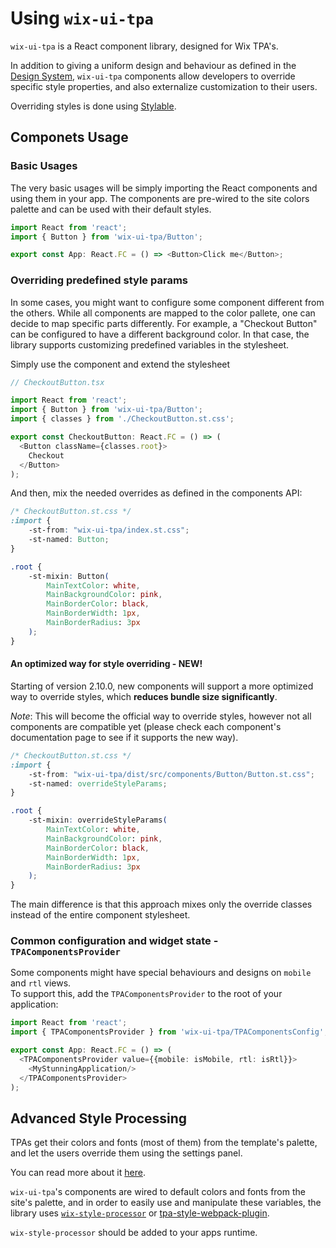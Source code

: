 # Using `wix-ui-tpa`
`wix-ui-tpa` is a React component library, designed for Wix TPA's.

In addition to giving a uniform design and behaviour as defined in the 
[Design System](https://zeroheight.com/7sjjzhgo2), `wix-ui-tpa` components 
allow developers to override specific style properties, and also externalize 
customization to their users.

Overriding styles is done using [Stylable](https://stylable.io).

## Componets Usage
### Basic Usages
The very basic usages will be simply importing the React components and using them in your app.
The components are pre-wired to the site colors palette and can be used with their default styles.
```typescript jsx
import React from 'react';
import { Button } from 'wix-ui-tpa/Button';

export const App: React.FC = () => <Button>Click me</Button>;
```

### Overriding predefined style params
In some cases, you might want to configure some component different from the others.
While all components are mapped to the color pallete, one can decide to map specific parts differently.
For example, a "Checkout Button" can be configured to have a different background color.
In that case, the library supports customizing predefined variables in the stylesheet. 

Simply use the component and extend the stylesheet

```typescript jsx
// CheckoutButton.tsx

import React from 'react';
import { Button } from 'wix-ui-tpa/Button';
import { classes } from './CheckoutButton.st.css';

export const CheckoutButton: React.FC = () => (
  <Button className={classes.root}>
    Checkout
  </Button>
);
```

And then, mix the needed overrides as defined in the components API:
```css
/* CheckoutButton.st.css */
:import {
    -st-from: "wix-ui-tpa/index.st.css";
    -st-named: Button;
}

.root {
    -st-mixin: Button(
        MainTextColor: white,
        MainBackgroundColor: pink,
        MainBorderColor: black,
        MainBorderWidth: 1px,
        MainBorderRadius: 3px
    );
}
```

#### An optimized way for style overriding - NEW!
Starting of version 2.10.0, new components will support a more optimized way to override styles, which **reduces bundle size significantly**.

*Note*: This will become the official way to override styles, however not all components are compatible yet (please check each component's documentation page to see if it supports the new way).

```css
/* CheckoutButton.st.css */
:import {
    -st-from: "wix-ui-tpa/dist/src/components/Button/Button.st.css";
    -st-named: overrideStyleParams;
}

.root {
    -st-mixin: overrideStyleParams(
        MainTextColor: white,
        MainBackgroundColor: pink,
        MainBorderColor: black,
        MainBorderWidth: 1px,
        MainBorderRadius: 3px
    );
}
```

The main difference is that this approach mixes only the override classes instead of the entire component stylesheet.

### Common configuration and widget state - `TPAComponentsProvider`
Some components might have special behaviours and designs on `mobile` and `rtl` views.  
To support this, add the `TPAComponentsProvider` to the root of your application:
```typescript jsx
import React from 'react';
import { TPAComponentsProvider } from 'wix-ui-tpa/TPAComponentsConfig';

export const App: React.FC = () => (
  <TPAComponentsProvider value={{mobile: isMobile, rtl: isRtl}}>
    <MyStunningApplication/>
  </TPAComponentsProvider>
);
```

## Advanced Style Processing
TPAs get their colors and fonts (most of them) from the template's palette, and let the users override them using the settings panel.

You can read more about it [here](https://dev.wix.com/docs/uiux-basics/site-components/#color).

`wix-ui-tpa`'s components are wired to default colors and fonts from the site's palette, and in order to easily use and manipulate these variables, the library uses [`wix-style-processor`](https://github.com/wix/wix-style-processor) or [tpa-style-webpack-plugin](http://github.com/wix-incubator/tpa-style-webpack-plugin).

`wix-style-processor` should be added to your apps runtime.
